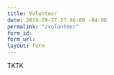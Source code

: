 ```yaml
---
title: Volunteer
date: 2019-09-27 17:46:00 -04:00
permalink: "/volunteer"
form_id: 
form_url: 
layout: form
---
```


TKTK